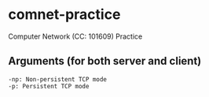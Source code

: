 # comnet-practice
Computer Network (CC: 101609) Practice

## Arguments (for both server and client)
```
-np: Non-persistent TCP mode
-p: Persistent TCP mode
```
